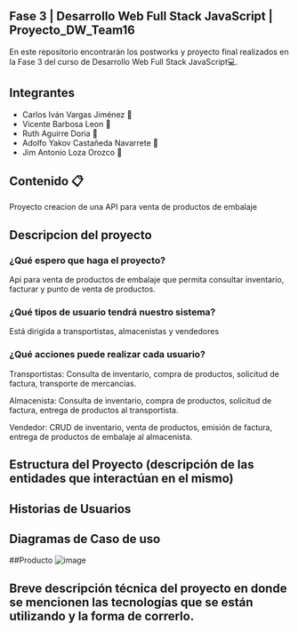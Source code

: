 ## Fase 3 | Desarrollo Web Full Stack JavaScript | Proyecto_DW_Team16
En este repositorio encontrarán los postworks y proyecto final realizados en la Fase 3 del curso de Desarrollo Web Full Stack JavaScript💻.

## Integrantes
- Carlos Iván Vargas Jiménez 👨
- Vicente Barbosa Leon 👨
- Ruth Aguirre Doria 👩
- Adolfo Yakov Castañeda Navarrete 👨
- Jim Antonio Loza Orozco 👨

## Contenido 📋
Proyecto creacion de una API para venta de productos de embalaje

## Descripcion del proyecto 

### ¿Qué espero que haga el proyecto?
Api para venta de productos de embalaje que permita consultar inventario, facturar y punto de venta de productos.

### ¿Qué tipos de usuario tendrá nuestro sistema?
Está dirigida a transportistas, almacenistas y vendedores

### ¿Qué acciones puede realizar cada usuario?
Transportistas: Consulta de inventario, compra de productos, solicitud de factura, transporte de mercancías.

Almacenista: Consulta de inventario, compra de productos, solicitud de factura, entrega de productos al transportista.

Vendedor: CRUD de inventario, venta de productos, emisión de factura, entrega de productos de embalaje al almacenista.

## Estructura del Proyecto (descripción de las entidades que interactúan en el mismo)

## Historias de Usuarios

## Diagramas de Caso de uso
##Producto
![image](https://user-images.githubusercontent.com/83822127/132143206-a89c143e-9d68-47ec-a2d6-937988297f28.png)


## Breve descripción técnica del proyecto en donde se mencionen las tecnologías que se están utilizando y la forma de correrlo.
